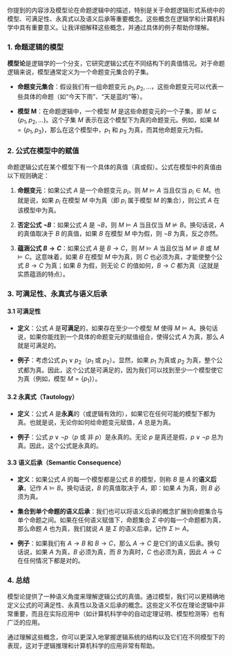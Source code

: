 你提到的内容涉及模型论在命题逻辑中的描述，特别是关于命题逻辑形式系统中的模型、可满足性、永真式以及语义后承等重要概念。这些概念在逻辑学和计算机科学中具有重要意义。让我详细解释这些概念，并通过具体的例子帮助你理解。

### 1. 命题逻辑的模型

**模型论**是逻辑学的一个分支，它研究逻辑公式在不同结构下的真值情况。对于命题逻辑来说，模型通常定义为一个命题变元集合的子集。

- **命题变元集合**：假设我们有一组命题变元 $p_1, p_2, \dots$，这些命题变元可以代表一些具体的命题（如“今天下雨”、“天是蓝的”等）。
  
- **模型 M**：在命题逻辑中，一个模型 $M$ 是这些命题变元的一个子集，即 $M \subseteq \{p_1, p_2, \dots\}$。这个子集 $M$ 表示在这个模型下为真的命题变元。例如，如果 $M = \{p_1, p_3\}$，那么在这个模型中，$p_1$ 和 $p_3$ 为真，而其他命题变元为假。

### 2. 公式在模型中的赋值

命题逻辑公式在某个模型下有一个具体的真值（真或假）。公式在模型中的真值由以下规则确定：

1. **命题变元**：如果公式 $A$ 是一个命题变元 $p_i$，则 $M \models A$ 当且仅当 $p_i \in M$。也就是说，如果 $p_i$ 在模型 $M$ 中为真（即 $p_i$ 属于模型 $M$ 的集合），则公式 $A$ 在该模型中为真。

2. **否定公式 $\neg B$**：如果公式 $A$ 是 $\neg B$，则 $M \models A$ 当且仅当 $M \not\models B$。换句话说，$A$ 的真值取决于 $B$ 的真值，如果 $B$ 在模型 $M$ 中为假，则 $\neg B$ 为真，反之亦然。

3. **蕴涵公式 $B \rightarrow C$**：如果公式 $A$ 是 $B \rightarrow C$，则 $M \models A$ 当且仅当 $M \not\models B$ 或 $M \models C$。这意味着，如果 $B$ 在模型 $M$ 中为真，则 $C$ 也必须为真，才能使整个公式 $B \rightarrow C$ 为真；如果 $B$ 为假，则无论 $C$ 的值如何，$B \rightarrow C$ 都为真（这就是实质蕴涵的特点）。

### 3. 可满足性、永真式与语义后承

#### 3.1 可满足性

- **定义**：公式 $A$ 是**可满足**的，如果存在至少一个模型 $M$ 使得 $M \models A$。换句话说，如果你能找到一个具体的命题变元的赋值组合，使得公式 $A$ 为真，那么 $A$ 就是可满足的。

- **例子**：考虑公式 $p_1 \lor p_2$（$p_1$ 或 $p_2$）。显然，如果 $p_1$ 为真或 $p_2$ 为真，整个公式都为真。因此，这个公式是可满足的，因为我们可以找到至少一个模型使它为真（例如，模型 $M = \{p_1\}$）。

#### 3.2 永真式（Tautology）

- **定义**：公式 $A$ 是**永真**的（或逻辑有效的），如果它在任何可能的模型下都为真。也就是说，无论你如何给命题变元赋值，$A$ 总是为真。

- **例子**：公式 $p \lor \neg p$（$p$ 或 非 $p$）是永真的。无论 $p$ 是真还是假，$p \lor \neg p$ 总为真。因此，这个公式是永真的。

#### 3.3 语义后承（Semantic Consequence）

- **定义**：如果公式 $A$ 的每一个模型都是公式 $B$ 的模型，则称 $B$ 是 $A$ 的**语义后承**，记作 $A \models B$。换句话说，$B$ 的真值取决于 $A$，即：如果 $A$ 为真，则 $B$ 必须为真。

- **集合到单个命题的语义后承**：我们也可以将语义后承的概念扩展到命题集合与单个命题之间。如果在任何语义赋值下，命题集合 $\Sigma$ 中的每一个命题都为真，那么命题 $A$ 也为真，我们就说 $A$ 是 $\Sigma$ 的语义后承，记作 $\Sigma \models A$。

- **例子**：如果我们有 $A \rightarrow B$ 和 $B \rightarrow C$，那么 $A \rightarrow C$ 是它们的语义后承。换句话说，如果 $A$ 为真，$B$ 必须为真，而 $B$ 为真时，$C$ 也必须为真，因此 $A \rightarrow C$ 在任何情况下都是对的。

### 4. 总结

模型论提供了一种语义角度来理解逻辑公式的真值。通过模型，我们可以更精确地定义公式的可满足性、永真性以及语义后承的概念。这些定义不仅在理论逻辑中非常重要，而且在实际应用中（如计算机科学中的自动定理证明、模型检测等）也有广泛的应用。

通过理解这些概念，你可以更深入地掌握逻辑系统的结构以及它们在不同模型下的表现，这对于逻辑推理和计算机科学的应用非常有帮助。